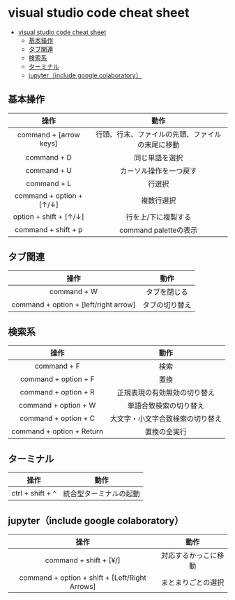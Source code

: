 # visual studio code cheat sheet

- [visual studio code cheat sheet](#visual-studio-code-cheat-sheet)
  - [基本操作](#基本操作)
  - [タブ関連](#タブ関連)
  - [検索系](#検索系)
  - [ターミナル](#ターミナル)
  - [jupyter（include google colaboratory）](#jupyterinclude-google-colaboratory)

## 基本操作

|操作|動作|
|:-:|:-:|
|command + [arrow keys]|行頭、行末、ファイルの先頭、ファイルの末尾に移動|
|command + D|同じ単語を選択|
|command + U|カーソル操作を一つ戻す|
|command + L|行選択|
|command + option + [↑/↓]|複数行選択|
|option + shift + [↑/↓]|行を上/下に複製する|
|command + shift + p|command paletteの表示|

## タブ関連

|操作|動作|
|:-:|:-:|
|command + W|タブを閉じる|
|command + option + [left/right arrow]|タブの切り替え|

## 検索系

|操作|動作|
|:-:|:-:|
|command + F|検索|
|command + option + F|置換|
|command + option + R|正規表現の有効無効の切り替え|
|command + option + W|単語合致検索の切り替え|
|command + option + C|大文字・小文字合致検索の切り替え|
|command + option + Return|置換の全実行|

## ターミナル

|操作|動作|
|:-:|:-:|
|ctrl + shift + ^|統合型ターミナルの起動|

## jupyter（include google colaboratory）

|操作|動作|
|:-:|:-:|
|command + shift + [¥/\]|対応するかっこに移動|
|command + option + shift + [Left/Right Arrows]|まとまりごとの選択|


